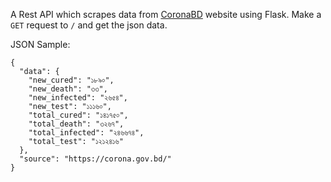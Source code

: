 A Rest API which scrapes data from [CoronaBD](https://corona.gov.bd) website using Flask.
Make a `GET` request to `/` and get the json data.

JSON Sample:

```
{
  "data": {
    "new_cured": "১৮৯০",
    "new_death": "৩৩",
    "new_infected": "২৬৫৪",
    "new_test": "১১১৬০",
    "total_cured": "১৪১৭৫০",
    "total_death": "৩২৬৭",
    "total_infected": "২৪৬৬৭৪",
    "total_test": "১২১২৪১৬"
  },
  "source": "https://corona.gov.bd/"
}
```
